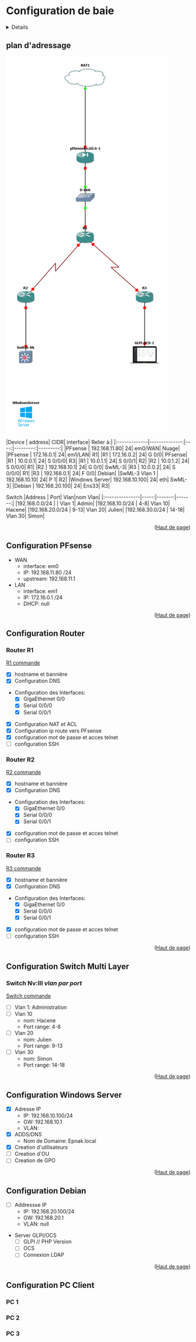 # Configuration de baie

<a name="haut-de-page">

<!-- INDEX -->
<details>
  <summary>Index</summary>
  <ol>
    <li>
      <a href="#about-the-project">About The Project</a>
      <ul>
        <li><a href="#built-with">Built With</a></li>
      </ul>
    </li>
    <li>
      <a href="#plan-dadressage">Plan d'adressage</a>
      <ul>
        <li><a href="#schema">Schéma</a></li>
        <li><a href="#table-d-adresses">Table d'adresses</a></li>
      </ul>
    </li>
    <li><a href="#configuration-pfsense">Configuration Pfsense</a></li>
    <li>
      <a href="#configuration-router">Configuration routers</a>
      <ul>
        <li><a href="#router-r1">Router R1</a></li>
        <li><a href="#router-r2">Router R2</a></li>
        <li><a href="#router-r3">Router R3</a></li>
      </ul>
    </li>
    <li>
      <a href="#configuration-switch-multi-layer">Switch MultiLayer</a>
      <ul>
        <li><a href="#switch-nviii-vlan-par-port">Switch Niveau III <I>Vlan par port</I></a></li>
      </ul>
    </li>
    <li><a href="#configuration-windows-server">Configuration Windows Server</a></li>
    <li><a href="#configuration-debian">Configuration Debian</a></li>
    <li><a href="#configuration-pc-client">Configuration PC client</a></li>
  </ol>
</details>

## plan d'adressage

<a name="schema"></a>

<img src=".\Img\SchemaBaie.png" alt="Schéma">

<a name="table-d-adresses"></a>
|Device        |        address| CIDR| interface| Relier à:|
|:-------------|--------------:|----:|---------:|---------:|
|PFsense       |  192.168.11.80|   24|   em0/WAN|     Nuage|
|PFsense       |     172.16.0.1|   24|   em1/LAN|        R1|
|R1            |     172.16.0.2|   24|     G 0/0|   PFsense|
|R1            |       10.0.0.1|   24|   S 0/0/0|        R3|
|R1            |       10.0.1.1|   24|   S 0/0/1|        R2|
|R2            |       10.0.1.2|   24|   S 0/0/0|        R1|
|R2            |   192.168.10.1|   24|     G 0/0|    SwML-3|
|R3            |       10.0.0.2|   24|   S 0/0/0|        R1|
|R3            |    192.168.0.1|   24|     F 0/0|    Debian|
|SwML-3 Vlan 1 |  192.168.10.10|   24|       P 1|        R2|
|Windows Server| 192.168.10.100|   24|       eth|    SwML-3|
|Debian        | 192.168.20.100|   24|     Ens33|        R3|

Switch
|Address         |  Port|    Vlan|nom Vlan|
|:---------------|-----:|-------:|-------:|
|192.168.0.0/24  |      |  Vlan 1|   Admin|
|192.168.10.0/24 |   4-8| Vlan 10|  Hacene|
|192.168.20.0/24 |  9-13| Vlan 20|  Julien|
|192.168.30.0/24 | 14-18| Vlan 30|   Simon|

<p align="right">(<a href="#haut-de-page">Haut de page</a>)</p>

## Configuration PFsense

+ WAN
  + interface: em0
  + IP: 192.168.11.80 /24
  + upstream: 192.168.11.1
+ LAN
  + interface: em1
  + IP: 172.16.0.1 /24
  + DHCP: null

<p align="right">(<a href="#haut-de-page">Haut de page</a>)</p>

## Configuration Router

### Router R1

<a href=".\Config\Routers\R1.config">R1 commande</a>

+ [x] hostname et bannière
+ [x] Configuration DNS
+ Configuration des Interfaces:
  + [x] GigaEthernet 0/0
  + [x] Serial 0/0/0
  + [x] Serial 0/0/1
+ [x] Configuration NAT et ACL
+ [x] Configuration ip route vers PFsense
+ [x] configuration mot de passe et acces telnet
+ [ ] configuration SSH

### Router R2

<a href=".\Config\Routers\R2.config">R2 commande</a>

+ [x] hostname et bannière
+ [x] Configuration DNS
+ Configuration des Interfaces:
  + [x] GigaEthernet 0/0
  + [x] Serial 0/0/0
  + [x] Serial 0/0/1
+ [x] configuration mot de passe et acces telnet
+ [ ] configuration SSH

### Router R3

<a href=".\Config\Routers\R3.config">R3 commande</a>

+ [x] hostname et bannière
+ [x] Configuration DNS
+ Configuration des Interfaces:
  + [x] GigaEthernet 0/0
  + [x] Serial 0/0/0
  + [x] Serial 0/0/1
+ [x] configuration mot de passe et acces telnet
+ [ ] configuration SSH

<p align="right">(<a href="#haut-de-page">Haut de page</a>)</p>

## Configuration Switch Multi Layer

### Switch Nv:III *vlan par port*

<a href=".\Config\Switch\SwML.config">Switch commande</a>

+ [ ] Vlan 1: Administration
+ [ ] Vlan 10
  + nom: Hacene
  + Port range: 4-8
+ [ ] Vlan 20
  + nom: Julien
  + Port range: 9-13
+ [ ] Vlan 30
  + nom: Simon
  + Port range: 14-18

<p align="right">(<a href="#haut-de-page">Haut de page</a>)</p>

## Configuration Windows Server

+ [x] Adresse IP
  + IP: 192.168.10.100/24
  + GW: 192.168.10.1
  + VLAN:
+ [x] ADDS/DNS
  + Nom de Domaine: Epnak.local
+ [x] Creation d'utilisateurs
+ [ ] Creation d'OU
+ [ ] Creation de GPO

<p align="right">(<a href="#haut-de-page">Haut de page</a>)</p>

## Configuration Debian

+ [ ] Addressse IP
  + IP: 192.168.20.100/24
  + GW: 192.168.20.1
  + VLAN: null
+ Server GLPI/OCS
  + [ ] GLPI // PHP Version
  + [ ] OCS
  + [ ] Connexion LDAP

<p align="right">(<a href="#haut-de-page">Haut de page</a>)</p>

## Configuration PC Client

### PC 1

### PC 2

### PC 3
